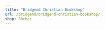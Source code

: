```yaml
---
title: "Bridgend Christian Bookshop"
url: /bridgend/bridgend-christian-bookshop/
shop: Bücher
---
```

